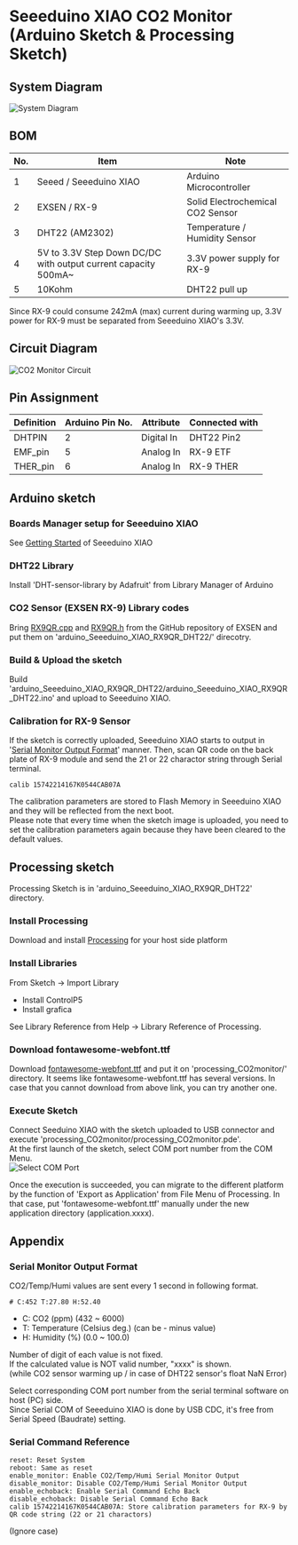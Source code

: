 # Seeeduino XIAO CO2 Monitor (Arduino Sketch & Processing Sketch)
## System Diagram
![System Diagram](CO2_Monitor_SystemDiagram.png)

## BOM
| No. | Item | Note |
----|----|---- 
| 1 | Seeed / Seeeduino XIAO | Arduino Microcontroller |
| 2 | EXSEN / RX-9 | Solid Electrochemical CO2 Sensor |
| 3 | DHT22 (AM2302) | Temperature / Humidity Sensor |
| 4 | 5V to 3.3V Step Down DC/DC with output current capacity 500mA~ | 3.3V power supply for RX-9 |
| 5 | 10Kohm | DHT22 pull up |

Since RX-9 could consume 242mA (max) current during warming up, 3.3V power for RX-9 must be separated from Seeeduino XIAO's 3.3V.

## Circuit Diagram
![CO2 Monitor Circuit](CO2_Monitor_Circuit.png)

## Pin Assignment
| Definition | Arduino Pin No. | Attribute | Connected with |
----|----|----|---- 
| DHTPIN | 2 | Digital In | DHT22 Pin2 |
| EMF_pin | 5 | Analog In | RX-9 ETF |
| THER_pin | 6 | Analog In | RX-9 THER |

## Arduino sketch
### Boards Manager setup for Seeeduino XIAO
See [Getting Started](https://wiki.seeedstudio.com/Seeeduino-XIAO/#getting-started) of Seeeduino XIAO

### DHT22 Library
Install 'DHT-sensor-library by Adafruit' from Library Manager of Arduino

### CO2 Sensor (EXSEN RX-9) Library codes
[RX9QR.cpp]: https://github.com/EXSEN/RX-9/blob/23602bf8d59dcdc47213648cf599053340d8f5d7/RX-9_QR_Header/RX9QR.cpp
[RX9QR.h]: https://github.com/EXSEN/RX-9/blob/23602bf8d59dcdc47213648cf599053340d8f5d7/RX-9_QR_Header/RX9QR.h
Bring [RX9QR.cpp][RX9QR.cpp] and [RX9QR.h][RX9QR.h] from the GitHub repository of EXSEN and  
put them on 'arduino_Seeeduino_XIAO_RX9QR_DHT22/' direcotry.

### Build & Upload the sketch
Build 'arduino_Seeeduino_XIAO_RX9QR_DHT22/arduino_Seeeduino_XIAO_RX9QR_DHT22.ino' and upload to Seeeduino XIAO.

### Calibration for RX-9 Sensor
If the sketch is correctly uploaded, Seeeduino XIAO starts to output in '[Serial Monitor Output Format](README.md#serial-monitor-output-format)' manner.
Then, scan QR code on the back plate of RX-9 module and send the 21 or 22 charactor string through Serial terminal.
```
calib 15742214167K0544CAB07A
```
The calibration parameters are stored to Flash Memory in Seeeduino XIAO and they will be reflected from the next boot.  
Please note that every time when the sketch image is uploaded, you need to set the calibration parameters again because they have been cleared to the default values.

## Processing sketch
Processing Sketch is in 'arduino_Seeeduino_XIAO_RX9QR_DHT22' directory.
### Install Processing
Download and install [Processing](https://processing.org/download/) for your host side platform

### Install Libraries
From Sketch -> Import Library
- Install ControlP5
- Install grafica

See Library Reference from Help -> Library Reference of Processing.

### Download fontawesome-webfont.ttf
Download [fontawesome-webfont.ttf](https://github.com/beakerbrowser/beakerbrowser.com/blob/0aeb4ebc03fee69553d6c8b00180b5ec6c8d79f5/fonts/fontawesome-webfont.ttf) and put it on 'processing_CO2monitor/' directory.
It seems like fontawesome-webfont.ttf has several versions. In case that you cannot download from above link, you can try another one.

### Execute Sketch
Connect Seeduino XIAO with the sketch uploaded to USB connector and execute 'processing_CO2monitor/processing_CO2monitor.pde'.  
At the first launch of the sketch, select COM port number from the COM Menu.  
![Select COM Port](Screenshot_Processing_CO2Monitor.png)

Once the execution is succeeded, you can migrate to the different platform by the function of 'Export as Application' from File Menu of Processing. In that case, put 'fontawesome-webfont.ttf' manually under the new application directory (application.xxxx).

## Appendix

### Serial Monitor Output Format
CO2/Temp/Humi values are sent every 1 second in following format.

    # C:452 T:27.80 H:52.40

- C: CO2 (ppm)  (432 ~ 6000)
- T: Temperature (Celsius deg.) (can be - minus value)
- H: Humidity (%) (0.0 ~ 100.0)

Number of digit of each value is not fixed.  
If the calculated value is NOT valid number, "xxxx" is shown.  
(while CO2 sensor warming up / in case of DHT22 sensor's float NaN Error)  

Select corresponding COM port number from the serial terminal software on host (PC) side.  
Since Serial COM of Seeeduino XIAO is done by USB CDC, it's free from Serial Speed (Baudrate) setting.

### Serial Command Reference

    reset: Reset System
    reboot: Same as reset
    enable_monitor: Enable CO2/Temp/Humi Serial Monitor Output
    disable_monitor: Disable CO2/Temp/Humi Serial Monitor Output
    enable_echoback: Enable Serial Command Echo Back
    disable_echoback: Disable Serial Command Echo Back
    calib 15742214167K0544CAB07A: Store calibration parameters for RX-9 by QR code string (22 or 21 charactors)
    
(Ignore case)

